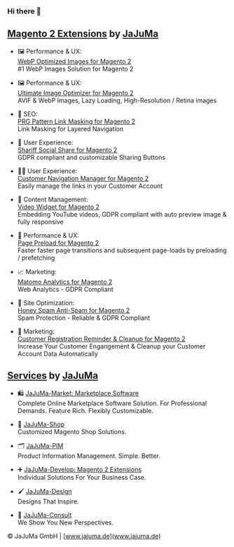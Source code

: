 ### Hi there 👋

<!--
**JaJuMa/JaJuMa** is a ✨ _special_ ✨ repository because its `README.md` (this file) appears on your GitHub profile.

Here are some ideas to get you started:

- 🔭 I’m currently working on ...
- 🌱 I’m currently learning ...
- 👯 I’m looking to collaborate on ...
- 🤔 I’m looking for help with ...
- 💬 Ask me about ...
- 📫 How to reach me: ...
- 😄 Pronouns: ...
- ⚡ Fun fact: ...
-->

## [Magento 2 Extensions](https://www.jajuma.de/jajuma-develop) by [JaJuMa](https://www.jajuma.de/)


  * :framed_picture: Performance & UX:<br>[WebP Optimized Images for Magento 2](https://www.jajuma.de/en/jajuma-develop/extensions/webp-optimized-images-extension-for-magento-2#portfolio-content)<br>
  #1 WebP Images Solution for Magento 2
   
  * :framed_picture: Performance & UX:<br>[Ultimate Image Optimizer for Magento 2](https://www.jajuma.de/en/jajuma-develop/extensions/ultimate-image-optimizer-extension-for-magento-2)<br>
   AVIF & WebP Images, Lazy Loading, High-Resolution / Retina images
   
  * :see_no_evil: SEO:<br>[PRG Pattern Link Masking for Magento 2](https://www.jajuma.de/en/jajuma-develop/extensions/prg-pattern-link-masking-for-magento-2)<br>
  Link Masking for Layered Navigation
  
  * :cop: User Experience:<br>[Shariff Social Share for Magento 2](https://www.jajuma.de/en/jajuma-develop/extensions/shariff-social-share-buttons-extension-for-magento-2)<br>
  GDPR compliant and customizable Sharing Buttons
  
  * :ok_man: User Experience:<br>[Customer Navigation Manager for Magento 2](https://www.jajuma.de/en/jajuma-develop/extensions/customer-navigation-manager-extension-for-magento-2)<br>
  Easily manage the links in your Customer Account
  
  * :movie_camera: Content Management:<br>[Video Widget for Magento 2](https://www.jajuma.de/en/jajuma-develop/extensions/video-widget-gdpr-extension-for-magento-2)<br>
  Embedding YouTube videos, GDPR compliant with auto preview image & fully responsive
  
  * :rocket: Performance & UX:<br>[Page Preload for Magento 2](https://www.jajuma.de/en/jajuma-develop/extensions/page-preload-extension-for-magento-2)<br>
  Faster faster page transitions and subsequent page-loads by preloading / prefetching
  
  * :chart_with_upwards_trend: Marketing:<br>[Matomo Analytics for Magento 2](https://www.jajuma.de/en/jajuma-develop/extensions/honey-spam-anti-spam-extension-for-magento-2)<br>
  Web Analytics - GDPR Compliant

  * :honey_pot: Site Optimization:<br>[Honey Spam Anti-Spam for Magento 2](https://www.jajuma.de/en/jajuma-develop/extensions/honey-spam-anti-spam-extension-for-magento-2)<br>
  Spam Protection - Reliable & GDPR Compliant
  
  * :bell: Marketing:<br>[Customer Registration Reminder & Cleanup for Magento 2](https://www.jajuma.de/en/jajuma-develop/extensions/customer-registration-reminder-and-cleanup-extension-for-magento-2)<br>
  Increase Your Customer Engangement & Cleanup your Customer Account Data Automatically

## [Services](https://www.jajuma.de/en/jajuma/company-magento-ecommerce-agency-stuttgart) by [JaJuMa](https://www.jajuma.de/)

  * :shopping: [JaJuMa-Market: Marketplace Software](https://www.jajuma.de/en/jajuma-market)<br>
   Complete Online Marketplace Software Solution. For Professional Demands. Feature Rich. Flexibly Customizable.
   
  * :shopping_cart: [JaJuMa-Shop](https://www.jajuma.de/en/jajuma-shop)<br>
   Customized Magento Shop Solutions.   
   
  * :card_index_dividers: [JaJuMa-PIM](https://www.jajuma.de/en/jajuma-pim)<br>
   Product Information Management. Simple. Better.

  * :heavy_plus_sign: [JaJuMa-Develop: Magento 2 Extensions](https://www.jajuma.de/en/jajuma-develop)<br>
   Individual Solutions For Your Business Case.    
   
  * :paintbrush: [JaJuMa-Design](https://www.jajuma.de/en/jajuma-design)<br>
   Designs That Inspire.  
   
  * :necktie: [JaJuMa-Consult](https://www.jajuma.de/en/jajuma-consult)<br>
   We Show You New Perspectives.  

© JaJuMa GmbH | [www.jajuma.de](www.jajuma.de)
